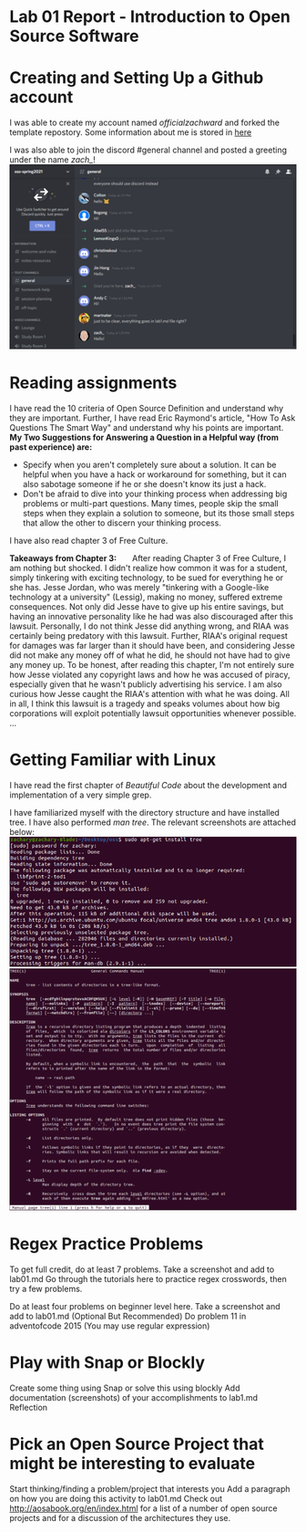 # Lab 01 Report - Introduction to Open Source Software

# Creating and Setting Up a Github account
I was able to create my account named *officialzachward* and forked the template
repostory. Some information about me is stored in [here](../../index.md)

I was also able to join the discord #general channel and posted a greeting
under the name *zach_*!
![Zachary](/labs/lab-01/images/discordchat.png)

# Reading assignments

I have read the 10 criteria of Open Source Definition and understand why they are important. Further, I have
read Eric Raymond's article, "How To Ask Questions The Smart Way" and understand why his points
are important.
**My Two Suggestions for Answering a Question in a Helpful way (from past experience) are:**
* Specify when you aren't completely sure about a solution. It can be helpful when you have a hack or workaround for something, but it can
also sabotage someone if he or she doesn't know its just a hack.
* Don't be afraid to dive into your thinking process when addressing big problems or multi-part questions. Many times, people skip the small steps
when they explain a solution to someone, but its those small steps that allow the other to discern your thinking process.  

I have also read chapter 3 of Free Culture.

**Takeaways from Chapter 3:**
&nbsp;&nbsp;&nbsp;&nbsp;&nbsp;&nbsp;After reading Chapter 3 of Free Culture, I am nothing but shocked.
I didn't realize how common it was for a student, simply tinkering
with exciting technology, to be sued for everything he or she has.
Jesse Jordan, who was merely "tinkering with a Google-like technology at a university" (Lessig), making no money, suffered extreme consequences. Not only did Jesse have to give up his entire savings, but having an innovative personality like he had was also discouraged after this lawsuit. Personally, I do not think Jesse did anything wrong, and RIAA was certainly being predatory with this lawsuit. Further, RIAA's original request for damages was far larger than it should have been, and considering Jesse did not make any money off of what he did, he should not have had to give any money up. To be honest, after reading this chapter, I'm not entirely sure how Jesse violated any copyright laws and how he was accused of piracy, especially given that he wasn't publicly advertising his service. I am also curious how Jesse caught the RIAA's attention with what he was doing. All in all, I think this lawsuit is a tragedy and speaks volumes about how big corporations will exploit potentially lawsuit opportunities whenever possible.
...

# Getting Familiar with Linux
I have read the first chapter of *Beautiful Code* about the development and implementation of
a very simple grep.

I have familiarized myself with the directory structure and 
have installed tree. I have also performed *man tree*.
The relevant screenshots are attached below:  
![Tree](/labs/lab-01/images/installtree.png)
![ManTree](/labs/lab-01/images/mantree.png)
# Regex Practice Problems

To get full credit, do at least 7 problems.
Take a screenshot and add to lab01.md
Go through the tutorials here to practice regex crosswords, then try a few problems.

Do at least four problems on beginner level here.
Take a screenshot and add to lab01.md
(Optional But Recommended) Do problem 11 in adventofcode 2015 (You may use regular expression)

# Play with Snap or Blockly

Create some thing using Snap or solve this using blockly
Add documentation (screenshots) of your accomplishments to lab1.md
Reflection

# Pick an Open Source Project that might be interesting to evaluate
Start thinking/finding a problem/project that interests you
Add a paragraph on how you are doing this activity to lab01.md
Check out http://aosabook.org/en/index.html for a list of a number of open source projects and for a discussion of the architectures they use.

